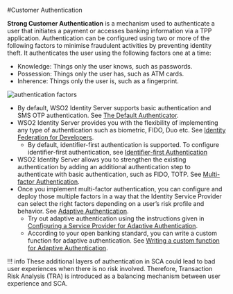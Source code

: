 #Customer Authentication

**Strong Customer Authentication** is a mechanism used to authenticate a user that initiates a payment or accesses banking 
information via a TPP application. Authentication can be configured using two or more of the following factors 
to  minimise fraudulent activities by preventing identity theft. It authenticates the user using the following factors 
one at a time:

- Knowledge: Things only the user knows, such as passwords.
- Possession: Things only the user has, such as ATM cards.
- Inherence: Things only the user is, such as a fingerprint.

![authentication factors](../assets/img/learn/app-to-app-redirection/authentication-factors.png)

- By default, WSO2 Identity Server supports basic authentication and SMS OTP authentication. See [The Default Authenticator](https://is.docs.wso2.com/en/latest/learn/writing-a-new-oauth-client-authenticator/#the-default-authenticator).
- WSO2 Identity Server provides you with the flexibility of implementing any type of authentication such as biometric, FIDO, Duo etc. See [Identity Federation for Developers](https://is.docs.wso2.com/en/latest/develop/writing-a-custom-federated-authenticator/).
    - By default, identifier-first authentication is supported. To configure identifier-first authentication, see [Identifier-first Authentication]()
- WSO2 Identity Server allows you to strengthen the existing authentication by adding an additional authentication step 
to authenticate with basic authentication, such as FIDO, TOTP. See [Multi-factor Authentication](https://is.docs.wso2.com/en/latest/learn/multi-factor-authentication/).
- Once you implement multi-factor authentication, you can configure and deploy those multiple factors in a way that the 
Identity Service Provider can select the right factors depending on a user’s risk profile and behavior. See [Adaptive Authentication](https://is.docs.wso2.com/en/latest/learn/adaptive-authentication/).
    - Try out adaptive authentication using the instructions given in [Configuring a Service Provider for Adaptive Authentication](https://is.docs.wso2.com/en/latest/learn/configuring-a-service-provider-for-adaptive-authentication/).
    - According to your open banking standard, you can write a custom function for adaptive authentication. See [Writing a custom function for Adaptive Authentication](https://is.docs.wso2.com/en/latest/develop/writing-custom-functions-for-adaptive-authentication/).

!!! info
    These additional layers of authentication in SCA could lead to bad user experiences when there is no risk involved. 
    Therefore, Transaction Risk Analysis (TRA) is introduced as a balancing mechanism between user experience and SCA.